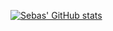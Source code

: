 [![Sebas' GitHub stats](https://github-readme-stats.vercel.app/api?username=anuraghazra)](https://github.com/anuraghazra/github-readme-stats)
